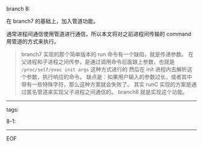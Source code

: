 branch 8:

在 branch7 的基础上，加入管道功能。

通常进程间通信使用管道进行通信，所以本文将对之前进程间传输的 command 用管道的方式来执行。

> branch7 实现的那个简单版本的 run 命令有一个缺陷，就是传递参数。
> 在父进程和子进程之间传参，是通过调用命令后面跟上参数，也就是 `/proc/self/exec init args` 这种方式进行的
> 然后在 init 进程内去解析这个参数，执行响应的命令。
> 缺点是：如果用户输入的参数过长，或者其中带有一些特殊字符，那么这种方案就会失败了。
> 其实 runC 实现的方案是通过匿名管道来实现父子进程之间通信的。
> branch8 就是实现这个功能。

---

tags:

8-1:


---

EOF
